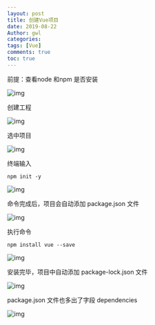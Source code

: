 ```yaml
---
layout: post
title: 创建Vue项目
date: 2019-08-22
Author: gwl
categories: 
tags: [Vue]
comments: true
toc: true
---
```



前提：查看node 和npm 是否安装

![img](https://github.com/mouos/image-hosting-service/raw/master/images/2019-08-22-create-a-vue-project-01.png)

创建工程

![img](https://github.com/mouos/image-hosting-service/raw/master/images/2019-08-22-create-a-vue-project-02.png)

选中项目

![img](https://github.com/mouos/image-hosting-service/raw/master/images/2019-08-22-create-a-vue-project-03.png)

终端输入 

```
npm init -y
```

![img](https://github.com/mouos/image-hosting-service/raw/master/images/2019-08-22-create-a-vue-project-04.png)

命令完成后，项目会自动添加 package.json 文件

![img](https://github.com/mouos/image-hosting-service/raw/master/images/2019-08-22-create-a-vue-project-05.png)

执行命令 

```
npm install vue --save
```

![img](https://github.com/mouos/image-hosting-service/raw/master/images/2019-08-22-create-a-vue-project-06.png)

安装完毕，项目中自动添加 package-lock.json 文件

![img](https://github.com/mouos/image-hosting-service/raw/master/images/2019-08-22-create-a-vue-project-07.png)

package.json 文件也多出了字段 dependencies

![img](https://github.com/mouos/image-hosting-service/raw/master/images/2019-08-22-create-a-vue-project-08.png)
